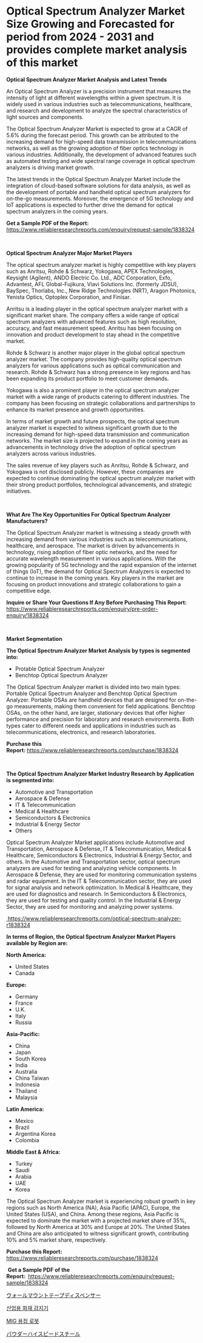 <p><h1>Optical Spectrum Analyzer Market Size Growing and Forecasted for period from 2024 - 2031 and provides complete market analysis of this market</h1></p><p><strong>Optical Spectrum Analyzer Market Analysis and Latest Trends</strong></p>
<p><p>An Optical Spectrum Analyzer is a precision instrument that measures the intensity of light at different wavelengths within a given spectrum. It is widely used in various industries such as telecommunications, healthcare, and research and development to analyze the spectral characteristics of light sources and components.</p><p>The Optical Spectrum Analyzer Market is expected to grow at a CAGR of 5.6% during the forecast period. This growth can be attributed to the increasing demand for high-speed data transmission in telecommunications networks, as well as the growing adoption of fiber optics technology in various industries. Additionally, the development of advanced features such as automated testing and wide spectral range coverage in optical spectrum analyzers is driving market growth.</p><p>The latest trends in the Optical Spectrum Analyzer Market include the integration of cloud-based software solutions for data analysis, as well as the development of portable and handheld optical spectrum analyzers for on-the-go measurements. Moreover, the emergence of 5G technology and IoT applications is expected to further drive the demand for optical spectrum analyzers in the coming years.</p></p>
<p><strong>Get a Sample PDF of the Report:&nbsp;</strong> <a href="https://www.reliableresearchreports.com/enquiry/request-sample/1838324">https://www.reliableresearchreports.com/enquiry/request-sample/1838324</a></p>
<p>&nbsp;</p>
<p><strong>Optical Spectrum Analyzer Major Market Players</strong></p>
<p><p>The optical spectrum analyzer market is highly competitive with key players such as Anritsu, Rohde & Schwarz, Yokogawa, APEX Technologies, Keysight (Agilent), ANDO Electric Co. Ltd., ADC Corporation, Exfo, Advantest, AFL Global-Fujikura, Viavi Solutions Inc. (formerly JDSU), BaySpec, Thorlabs, Inc., New Ridge Technologies (NRT), Aragon Photonics, Yenista Optics, Optoplex Corporation, and Finisar.</p><p>Anritsu is a leading player in the optical spectrum analyzer market with a significant market share. The company offers a wide range of optical spectrum analyzers with advanced features such as high resolution, accuracy, and fast measurement speed. Anritsu has been focusing on innovation and product development to stay ahead in the competitive market.</p><p>Rohde & Schwarz is another major player in the global optical spectrum analyzer market. The company provides high-quality optical spectrum analyzers for various applications such as optical communication and research. Rohde & Schwarz has a strong presence in key regions and has been expanding its product portfolio to meet customer demands.</p><p>Yokogawa is also a prominent player in the optical spectrum analyzer market with a wide range of products catering to different industries. The company has been focusing on strategic collaborations and partnerships to enhance its market presence and growth opportunities.</p><p>In terms of market growth and future prospects, the optical spectrum analyzer market is expected to witness significant growth due to the increasing demand for high-speed data transmission and communication networks. The market size is projected to expand in the coming years as advancements in technology drive the adoption of optical spectrum analyzers across various industries.</p><p>The sales revenue of key players such as Anritsu, Rohde & Schwarz, and Yokogawa is not disclosed publicly. However, these companies are expected to continue dominating the optical spectrum analyzer market with their strong product portfolios, technological advancements, and strategic initiatives.</p></p>
<p>&nbsp;</p>
<p><strong>What Are The Key Opportunities For Optical Spectrum Analyzer Manufacturers?</strong></p>
<p><p>The Optical Spectrum Analyzer market is witnessing a steady growth with increasing demand from various industries such as telecommunications, healthcare, and aerospace. The market is driven by advancements in technology, rising adoption of fiber optic networks, and the need for accurate wavelength measurement in various applications. With the growing popularity of 5G technology and the rapid expansion of the internet of things (IoT), the demand for Optical Spectrum Analyzers is expected to continue to increase in the coming years. Key players in the market are focusing on product innovations and strategic collaborations to gain a competitive edge.</p></p>
<p><strong>Inquire or Share Your Questions If Any Before Purchasing This Report:</strong> <a href="https://www.reliableresearchreports.com/enquiry/pre-order-enquiry/1838324">https://www.reliableresearchreports.com/enquiry/pre-order-enquiry/1838324</a></p>
<p>&nbsp;</p>
<p><strong>Market Segmentation</strong></p>
<p><strong>The Optical Spectrum Analyzer Market Analysis by types is segmented into:</strong></p>
<p><ul><li>Protable Optical Spectrum Analyzer</li><li>Benchtop Optical Spectrum Analyzer</li></ul></p>
<p><p>The Optical Spectrum Analyzer market is divided into two main types: Portable Optical Spectrum Analyzer and Benchtop Optical Spectrum Analyzer. Portable OSAs are handheld devices that are designed for on-the-go measurements, making them convenient for field applications. Benchtop OSAs, on the other hand, are larger, stationary devices that offer higher performance and precision for laboratory and research environments. Both types cater to different needs and applications in industries such as telecommunications, electronics, and research laboratories.</p></p>
<p><strong>Purchase this Report:&nbsp;</strong><a href="https://www.reliableresearchreports.com/purchase/1838324">https://www.reliableresearchreports.com/purchase/1838324</a></p>
<p>&nbsp;</p>
<p><strong>The Optical Spectrum Analyzer Market Industry Research by Application is segmented into:</strong></p>
<p><ul><li>Automotive and Transportation</li><li>Aerospace & Defense</li><li>IT & Telecommunication</li><li>Medical & Healthcare</li><li>Semiconductors & Electronics</li><li>Industrial & Energy Sector</li><li>Others</li></ul></p>
<p><p>Optical Spectrum Analyzer Market applications include Automotive and Transportation, Aerospace & Defense, IT & Telecommunication, Medical & Healthcare, Semiconductors & Electronics, Industrial & Energy Sector, and others. In the Automotive and Transportation sector, optical spectrum analyzers are used for testing and analyzing vehicle components. In Aerospace & Defense, they are used for monitoring communication systems and radar equipment. In the IT & Telecommunication sector, they are used for signal analysis and network optimization. In Medical & Healthcare, they are used for diagnostics and research. In Semiconductors & Electronics, they are used for testing and quality control. In the Industrial & Energy Sector, they are used for monitoring and analyzing power systems.</p></p>
<p><a href="https://www.reliableresearchreports.com/optical-spectrum-analyzer-r1838324">&nbsp;https://www.reliableresearchreports.com/optical-spectrum-analyzer-r1838324</a></p>
<p><strong>In terms of Region, the Optical Spectrum Analyzer Market Players available by Region are:</strong></p>
<p>
    <p> <strong> North America: </strong>
        <ul>
            <li>United States</li>
            <li>Canada</li>
        </ul>
        </p> 
    <p> <strong> Europe: </strong>
        <ul>
            <li>Germany</li>
            <li>France</li>
            <li>U.K.</li>
            <li>Italy</li>
            <li>Russia</li>
        </ul>
        </p> 
    <p> <strong> Asia-Pacific: </strong>
        <ul>
            <li>China</li>
            <li>Japan</li>
            <li>South Korea</li>
            <li>India</li>
            <li>Australia</li>
            <li>China Taiwan</li>
            <li>Indonesia</li>
            <li>Thailand</li>
            <li>Malaysia</li>
        </ul>
        </p> 
    <p> <strong> Latin America: </strong>
        <ul>
            <li>Mexico</li>
            <li>Brazil</li>
            <li>Argentina Korea</li>
            <li>Colombia</li>
        </ul>
        </p> 
    <p> <strong> Middle East & Africa: </strong>
        <ul>
            <li>Turkey</li>
            <li>Saudi</li>
            <li>Arabia</li>
            <li>UAE</li>
            <li>Korea</li>
        </ul>
    </p>
    </p>
<p><p>The Optical Spectrum Analyzer market is experiencing robust growth in key regions such as North America (NA), Asia Pacific (APAC), Europe, the United States (USA), and China. Among these regions, Asia Pacific is expected to dominate the market with a projected market share of 35%, followed by North America at 30% and Europe at 20%. The United States and China are also anticipated to witness significant growth, contributing 10% and 5% market share, respectively.</p></p>
<p><strong>Purchase this Report: </strong><a href="https://www.reliableresearchreports.com/purchase/1838324">https://www.reliableresearchreports.com/purchase/1838324</a></p>
<p>&nbsp;<strong>Get a Sample PDF of the Report:&nbsp;&nbsp;</strong><a href="https://www.reliableresearchreports.com/enquiry/request-sample/1838324">https://www.reliableresearchreports.com/enquiry/request-sample/1838324</a></p>
<p><strong></strong></p>
<p><p><a href="https://medium.com/@carlieshields/%E5%A3%81%E6%8E%9B%E3%81%91%E3%83%86%E3%83%BC%E3%83%97%E3%83%87%E3%82%A3%E3%82%B9%E3%83%9A%E3%83%B3%E3%82%B5%E3%83%BC%E5%B8%82%E5%A0%B4%E3%81%AE%E6%B4%9E%E5%AF%9F-%E5%B8%82%E5%A0%B4%E5%8B%95%E5%90%91-%E6%88%90%E9%95%B7-2024%E5%B9%B4%E3%81%8B%E3%82%892031%E5%B9%B4%E3%81%BE%E3%81%A7%E3%81%AE%E4%BA%88%E6%B8%AC-a59476ab9a18">ウォールマウントテープディスペンサー</a></p><p><a href="https://medium.com/@emmettsaynford43546/%EC%82%B0%EC%97%85%EC%9A%A9-%ED%99%94%EC%9E%AC-%EA%B0%90%EC%A7%80%EA%B8%B0-%EC%8B%9C%EC%9E%A5-%EA%B2%BD%EC%9F%81-%EB%B6%84%EC%84%9D-%EC%8B%9C%EC%9E%A5-%ED%8A%B8%EB%A0%8C%EB%93%9C-%EB%B0%8F-2031%EB%85%84%EA%B9%8C%EC%A7%80%EC%9D%98-%EC%98%88%EC%B8%A1-57588c184df7">산업용 화재 감지기</a></p><p><a href="https://medium.com/@rickymetzdvm/%EB%AF%B8%EA%B7%B8-%EC%9A%A9%EC%A0%91-%EB%A1%9C%EB%B4%87-%EC%8B%9C%EC%9E%A5-%EC%A0%84%EB%A7%9D-%EC%82%B0%EC%97%85-%EA%B0%9C%EC%9A%94-%EB%B0%8F-%EC%98%88%EC%B8%A1-2024%EB%85%84%EB%B6%80%ED%84%B0-2031%EB%85%84%EA%B9%8C%EC%A7%80-31d397fbb05b">MIG 용접 로봇</a></p><p><a href="https://medium.com/@jacksonwiza1924/%E7%B2%89%E6%9C%AB%E9%AB%98%E9%80%9F%E9%8B%BC%E5%B8%82%E5%A0%B4-%E5%B8%82%E5%A0%B4cagr-%E5%B8%82%E5%A0%B4%E3%83%88%E3%83%AC%E3%83%B3%E3%83%89-%E3%81%8A%E3%82%88%E3%81%B3%E6%88%90%E9%95%B7%E6%88%A6%E7%95%A5%E3%81%AB%E9%96%A2%E3%81%99%E3%82%8B%E6%B4%9E%E5%AF%9F-6cfb8ae0b693">パウダーハイスピードスチール</a></p></p>